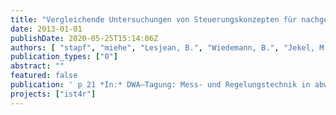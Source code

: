 ```yaml
---
title: "Vergleichende Untersuchungen von Steuerungskonzepten für nachgeschaltete Ozonanlagen"
date: 2013-01-01
publishDate: 2020-05-25T15:14:06Z
authors: [ "stapf", "miehe", "Lesjean, B.", "Wiedemann, B.", "Jekel, M." ]
publication_types: ["0"]
abstract: ""
featured: false
publication: ' p 21 *In:* DWA–Tagung: Mess- und Regelungstechnik in abwassertechnischen Anlagen. Fulda, Germany. 15-16 October 2013'
projects: ["ist4r"]
---
```


